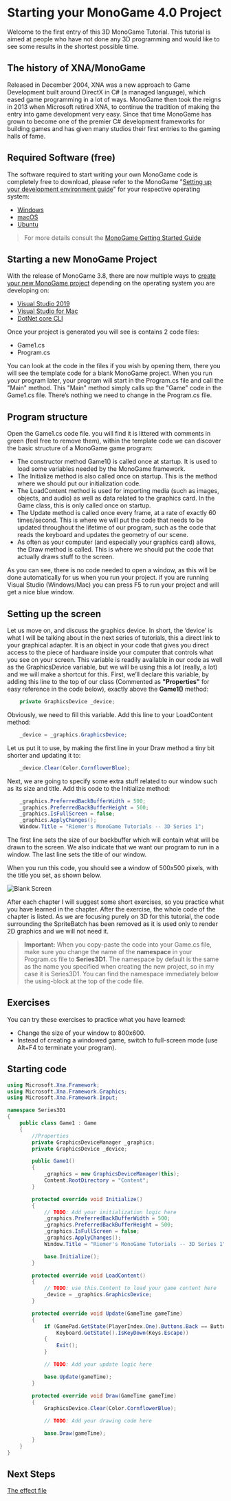 # Starting your MonoGame 4.0 Project

Welcome to the first entry of this 3D MonoGame Tutorial. This tutorial is aimed at people who have not done any 3D programming and would like to see some results in the shortest possible time.

## The history of XNA/MonoGame

Released in December 2004, XNA was a new approach to Game Development built around DirectX in C# (a managed language), which eased game programming in a lot of ways.  MonoGame then took the reigns in 2013 when Microsoft retired XNA, to continue the tradition of making the entry into game development very easy. Since that time MonoGame has grown to become one of the premier C# development frameworks for building games and has given many studios their first entries to the gaming halls of fame.

## Required Software (free)

The software required to start writing your own MonoGame code is completely free to download, please refer to the MonoGame "[Setting up your development environment guide](https://docs.monogame.net/articles/getting_started/0_getting_started.html#setting-up-your-development-environment)" for your respective operating system:

- [Windows](https://docs.monogame.net/articles/getting_started/1_setting_up_your_development_environment_windows.html)
- [macOS](https://docs.monogame.net/articles/getting_started/1_setting_up_your_development_environment_macos.html)
- [Ubuntu](https://docs.monogame.net/articles/getting_started/1_setting_up_your_development_environment_ubuntu.html)

> For more details consult the [MonoGame Getting Started Guide](https://docs.monogame.net/articles/getting_started/0_getting_started.html)

## Starting a new MonoGame Project

With the release of MonoGame 3.8, there are now multiple ways to [create your new MonoGame project](https://docs.monogame.net/articles/getting_started/0_getting_started.html#creating-a-new-project) depending on the operating system you are developing on:

- [Visual Studio 2019](https://docs.monogame.net/articles/getting_started/2_creating_a_new_project_vs.html)
- [Visual Studio for Mac](https://docs.monogame.net/articles/getting_started/2_creating_a_new_project_vsm.html)
- [DotNet core CLI](https://docs.monogame.net/articles/getting_started/2_creating_a_new_project_netcore.html)

Once your project is generated you will see is contains 2 code files:

- Game1.cs
- Program.cs

You can look at the code in the files if you wish by opening them, there you will see the template code for a blank MonoGame project. When you run your program later, your program will start in the Program.cs file and call the "Main" method. This "Main" method simply calls up the "Game" code in the Game1.cs file. There’s nothing we need to change in the Program.cs file.

## Program structure

Open the Game1.cs code file. you will find it is littered with comments in green (feel free to remove them), within the template code we can discover the basic structure of a MonoGame game program:

- The constructor method Game1() is called once at startup. It is used to load some variables needed by the MonoGame framework.
- The Initialize method is also called once on startup. This is the method where we should put our initialization code.
- The LoadContent method is used for importing media (such as images, objects, and audio) as well as data related to the graphics card. In the Game class, this is only called once on startup.
- The Update method is called once every frame, at a rate of exactly 60 times/second. This is where we will put the code that needs to be updated throughout the lifetime of our program, such as the code that reads the keyboard and updates the geometry of our scene.
- As often as your computer (and especially your graphics card) allows, the Draw method is called. This is where we should put the code that actually draws stuff to the screen.

As you can see, there is no code needed to open a window, as this will be done automatically for us when you run your project. if you are running Visual Studio (Windows/Mac) you can press F5 to run your project and will get a nice blue window.

## Setting up the screen

Let us move on, and discuss the graphics device. In short, the ‘device’ is what I will be talking about in the next series of tutorials, this a direct link to your graphical adapter. It is an object in your code that gives you direct access to the piece of hardware inside your computer that controls what you see on your screen. This variable is readily available in our code as well as the GraphicsDevice variable, but we will be using this a lot (really, a lot) and we will make a shortcut for this. First, we’ll declare this variable, by adding this line to the top of our class (Commented as **"Properties"** for easy reference in the code below), exactly above the **Game1()** method:

```csharp
    private GraphicsDevice _device;
```

Obviously, we need to fill this variable. Add this line to your LoadContent method:

```csharp
    _device = _graphics.GraphicsDevice;
```

Let us put it to use, by making the first line in your Draw method a tiny bit shorter and updating it to:

```csharp
    _device.Clear(Color.CornflowerBlue);
```

Next, we are going to specify some extra stuff related to our window such as its size and title. Add this code to the Initialize method:

```csharp
    _graphics.PreferredBackBufferWidth = 500;
    _graphics.PreferredBackBufferHeight = 500;
    _graphics.IsFullScreen = false;
    _graphics.ApplyChanges();
    Window.Title = "Riemer's MonoGame Tutorials -- 3D Series 1";
```

The first line sets the size of our backbuffer which will contain what will be drawn to the screen. We also indicate that we want our program to run in a window. The last line sets the title of our window.

When you run this code, you should see a window of 500x500 pixels, with the title you set, as shown below.

![Blank Screen](https://github.com/simondarksidej/XNAGameStudio/raw/archive/Images/Riemers/2DXNA01Starting01.png?raw=true)

After each chapter I will suggest some short exercises, so you practice what you have learned in the chapter. After the exercise, the whole code of the chapter is listed.
As we are focusing purely on 3D for this tutorial, the code surrounding the SpriteBatch has been removed as it is used only to render 2D graphics and we will not need it.

> **Important:** When you copy-paste the code into your Game.cs file, make sure you change the name of the **namespace** in your Program.cs file to **Series3D1**. The namespace by default is the same as the name you specified when creating the new project, so in my case it is Series3D1. You can find the namespace immediately below the using-block at the top of the code file.

## Exercises

You can try these exercises to practice what you have learned:

- Change the size of your window to 800x600.
- Instead of creating a windowed game, switch to full-screen mode (use Alt+F4 to terminate your program).

## Starting code

```csharp
using Microsoft.Xna.Framework;
using Microsoft.Xna.Framework.Graphics;
using Microsoft.Xna.Framework.Input;

namespace Series3D1
{
    public class Game1 : Game
    {
        //Properties
        private GraphicsDeviceManager _graphics;
        private GraphicsDevice _device;

        public Game1()
        {
            _graphics = new GraphicsDeviceManager(this);
            Content.RootDirectory = "Content";
        }

        protected override void Initialize()
        {
            // TODO: Add your initialization logic here
            _graphics.PreferredBackBufferWidth = 500;
            _graphics.PreferredBackBufferHeight = 500;
            _graphics.IsFullScreen = false;
            _graphics.ApplyChanges();
            Window.Title = "Riemer's MonoGame Tutorials -- 3D Series 1";

            base.Initialize();
        }

        protected override void LoadContent()
        {
            // TODO: use this.Content to load your game content here
            _device = _graphics.GraphicsDevice;
        }

        protected override void Update(GameTime gameTime)
        {
            if (GamePad.GetState(PlayerIndex.One).Buttons.Back == ButtonState.Pressed ||
                Keyboard.GetState().IsKeyDown(Keys.Escape))
            {
                Exit();
            }

            // TODO: Add your update logic here

            base.Update(gameTime);
        }

        protected override void Draw(GameTime gameTime)
        {
            GraphicsDevice.Clear(Color.CornflowerBlue);

            // TODO: Add your drawing code here

            base.Draw(gameTime);
        }
    }
}
```

## Next Steps

[The effect file](Riemers3DXNA1Terrain02effect)
